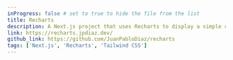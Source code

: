 ```yaml
---
inProgress: false # set to true to hide the file from the list
title: Recharts
description: A Next.js project that uses Recharts to display a simple chart with random data.
link: https://recharts.jpdiaz.dev/
github_link: https://github.com/JuanPabloDiaz/recharts
tags: ['Next.js', 'Recharts', 'Tailwind CSS']
---
```

